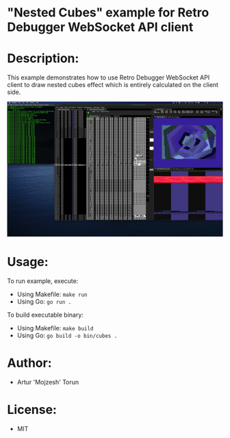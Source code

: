 # "Nested Cubes" example for Retro Debugger WebSocket API client

# Description:

This example demonstrates how to use Retro Debugger WebSocket API client to draw nested cubes effect which is entirely calculated on the client side.

![alt text](assets/Nested-Cubes.png)

# Usage:

To run example, execute:
- Using Makefile: `make run`
- Using Go: `go run .`

To build executable binary:
- Using Makefile: `make build`
- Using Go: `go build -o bin/cubes .`

# Author:
- Artur 'Mojzesh' Torun

# License:
- MIT
